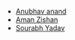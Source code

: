  - [Anubhav anand](https://github.com/anubhav5095)
 - [Aman Zishan](https://github.com/Aman-zishan)
 - [Sourabh Yadav](https://github.com/Sourabh950)
